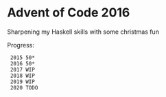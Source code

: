 # Advent of Code 2016

Sharpening my Haskell skills with some christmas fun

Progress:
```
 2015 50*
 2016 50*
 2017 WIP
 2018 WIP
 2019 WIP
 2020 TODO
```
